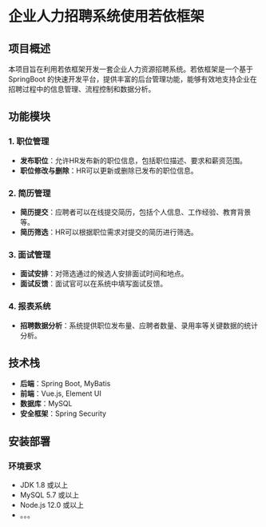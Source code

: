 # 企业人力招聘系统使用若依框架

## 项目概述

本项目旨在利用若依框架开发一套企业人力资源招聘系统。若依框架是一个基于 SpringBoot 的快速开发平台，提供丰富的后台管理功能，能够有效地支持企业在招聘过程中的信息管理、流程控制和数据分析。

## 功能模块

### 1. 职位管理
- **发布职位**：允许HR发布新的职位信息，包括职位描述、要求和薪资范围。
- **职位修改与删除**：HR可以更新或删除已发布的职位信息。

### 2. 简历管理
- **简历提交**：应聘者可以在线提交简历，包括个人信息、工作经验、教育背景等。
- **简历筛选**：HR可以根据职位需求对提交的简历进行筛选。

### 3. 面试管理
- **面试安排**：对筛选通过的候选人安排面试时间和地点。
- **面试反馈**：面试官可以在系统中填写面试反馈。

### 4. 报表系统
- **招聘数据分析**：系统提供职位发布量、应聘者数量、录用率等关键数据的统计分析。

## 技术栈

- **后端**：Spring Boot, MyBatis
- **前端**：Vue.js, Element UI
- **数据库**：MySQL
- **安全框架**：Spring Security

## 安装部署

### 环境要求
- JDK 1.8 或以上
- MySQL 5.7 或以上
- Node.js 12.0 或以上
- 。。。
